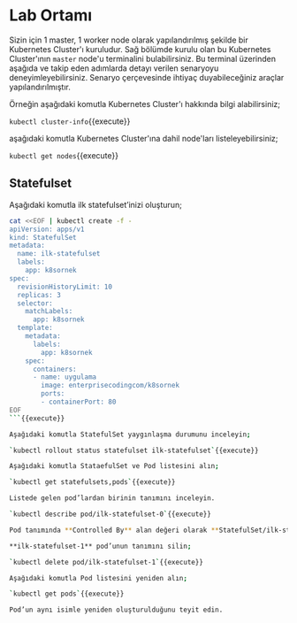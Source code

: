 # Lab Ortamı

Sizin için 1 master, 1 worker node olarak yapılandırılmış şekilde bir Kubernetes Cluster'ı kuruludur. Sağ bölümde kurulu olan bu Kubernetes Cluster'ının `master` node'u terminalini bulabilirsiniz. Bu terminal üzerinden aşağıda ve takip eden adımlarda detayı verilen senaryoyu deneyimleyebilirsiniz. Senaryo çerçevesinde ihtiyaç duyabileceğiniz araçlar yapılandırılmıştır.

Örneğin aşağıdaki komutla Kubernetes Cluster'ı hakkında bilgi alabilirsiniz;

`kubectl cluster-info`{{execute}}

aşağıdaki komutla Kubernetes Cluster'ına dahil node'ları listeleyebilirsiniz;

`kubectl get nodes`{{execute}}

## Statefulset

Aşağıdaki komutla ilk statefulset’inizi oluşturun;

```bash
cat <<EOF | kubectl create -f -
apiVersion: apps/v1
kind: StatefulSet
metadata:
  name: ilk-statefulset
  labels:
    app: k8sornek
spec:
  revisionHistoryLimit: 10
  replicas: 3
  selector:
    matchLabels:
      app: k8sornek
  template:
    metadata:
      labels:
        app: k8sornek
    spec:
      containers:
      - name: uygulama
        image: enterprisecodingcom/k8sornek
        ports:
        - containerPort: 80
EOF
```{{execute}}

Aşağıdaki komutla StatefulSet yaygınlaşma durumunu inceleyin;

`kubectl rollout status statefulset ilk-statefulset`{{execute}}

Aşağıdaki komutla StataefulSet ve Pod listesini alın;

`kubectl get statefulsets,pods`{{execute}}

Listede gelen pod’lardan birinin tanımını inceleyin.

`kubectl describe pod/ilk-statefulset-0`{{execute}}

Pod tanımında **Controlled By** alan değeri olarak **StatefulSet/ilk-statefulset** yazdığını teyit edin.

**ilk-statefulset-1** pod’unun tanımını silin;

`kubectl delete pod/ilk-statefulset-1`{{execute}}

Aşağıdaki komutla Pod listesini yeniden alın;

`kubectl get pods`{{execute}}

Pod’un aynı isimle yeniden oluşturulduğunu teyit edin.
